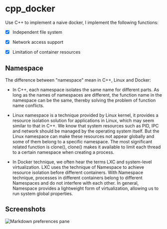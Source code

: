 # cpp_docker
Use C++ to implement a naive docker, I implement the following functions:

- [x] Independent file system

- [x] Network access support

- [x] Limitation of container resources

## Namespace
The difference between "namespace" mean in C++, Linux and Docker:

* In C++, each namespace isolates the same name for different parts. As long as the names of namespaces are different, the function name in the namespace can be the same, thereby solving the problem of function name conflicts.

* Linux namespace is a technique provided by Linux kernel, it provides a resource isolation solution for applications in Linux, which may seem similar to that in C++. We know that system resources such as PID, IPC and network should be managed by the operating system itself. But the Linux namespace can make these resources not appear globally and some of them belong to a specific namespace. The most significant related function is clone(), clone() makes it available to limit each thread to a certain namespace when creating a process.

* In Docker technique, we often hear the terms LXC and system-level virtualization. LXC uses the technique of Namespace to achieve resource isolation before different containers. With Namespace technique, processes in different containers belong to different Namespaces and do not interfere with each other. In general, Namespace provides a lightweight form of virtualization, allowing us to run system global properties.

## Screenshots
![Markdown preferences pane](https://github.com/guohaoyu110/cpp_docker/blob/master/docker-cpp-image.png)
